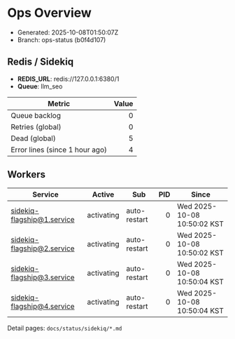 # Ops Overview

- Generated: 2025-10-08T01:50:07Z
- Branch: ops-status (b0f4d107)

## Redis / Sidekiq
- **REDIS_URL**: redis://127.0.0.1:6380/1
- **Queue**: llm_seo

| Metric | Value |
|---|---:|
| Queue backlog | 0 |
| Retries (global) | 0 |
| Dead (global) | 5 |
| Error lines (since 1 hour ago) | 4 |

## Workers
| Service | Active | Sub | PID | Since |
|---|---|---|---:|---|
| sidekiq-flagship@1.service | activating | auto-restart | 0 | Wed 2025-10-08 10:50:02 KST |
| sidekiq-flagship@2.service | activating | auto-restart | 0 | Wed 2025-10-08 10:50:02 KST |
| sidekiq-flagship@3.service | activating | auto-restart | 0 | Wed 2025-10-08 10:50:04 KST |
| sidekiq-flagship@4.service | activating | auto-restart | 0 | Wed 2025-10-08 10:50:04 KST |

Detail pages: `docs/status/sidekiq/*.md`

